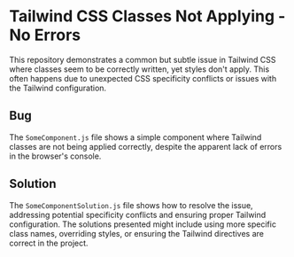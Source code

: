# Tailwind CSS Classes Not Applying - No Errors

This repository demonstrates a common but subtle issue in Tailwind CSS where classes seem to be correctly written, yet styles don't apply. This often happens due to unexpected CSS specificity conflicts or issues with the Tailwind configuration.

## Bug

The `SomeComponent.js` file shows a simple component where Tailwind classes are not being applied correctly, despite the apparent lack of errors in the browser's console.

## Solution

The `SomeComponentSolution.js` file shows how to resolve the issue, addressing potential specificity conflicts and ensuring proper Tailwind configuration. The solutions presented might include using more specific class names, overriding styles, or ensuring the Tailwind directives are correct in the project.
